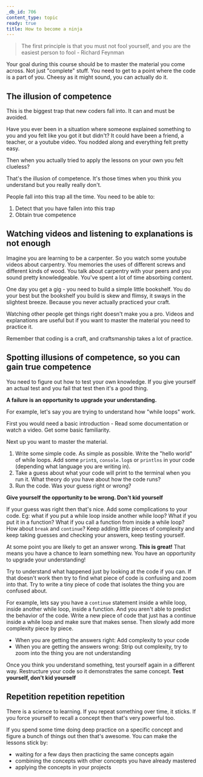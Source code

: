 ```yaml
---
_db_id: 706
content_type: topic
ready: true
title: How to become a ninja
---
```


> The first principle is that you must not fool yourself, and you are the easiest person to fool - Richard Feynman

Your goal during this course should be to master the material you come across. Not just "complete" stuff. You need to get to a point where the code is a part of you. Cheesy as it might sound, you can actually do it.

## The illusion of competence

This is the biggest trap that new coders fall into. It can and must be avoided.

Have you ever been in a situation where someone explained something to you and you felt like you got it but didn't? It could have been a friend, a teacher, or a youtube video.  You nodded along and everything felt pretty easy.

Then when you actually tried to apply the lessons on your own you felt clueless?

That's the illusion of competence. It's those times when you think you understand but you really really don't.

People fall into this trap all the time. You need to be able to:

1. Detect that you have fallen into this trap
2. Obtain true competence

## Watching videos and listening to explanations is not enough

Imagine you are learning to be a carpenter. So you watch some youtube videos about carpentry. You memories the uses of different screws and different kinds of wood. You talk about carpentry with your peers and you sound pretty knowledgeable. You've spent a lot of time absorbing content.

One day you get a gig - you need to build a simple little bookshelf. You do your best but the bookshelf you build is skew and flimsy, it sways in the slightest breeze. Because you never actually practiced your craft.

Watching other people get things right doesn't make you a pro. Videos and explanations are useful but if you want to master the material you need to practice it.

Remember that coding is a craft, and craftsmanship takes a lot of practice.

## Spotting illusions of competence, so you can gain true competence

You need to figure out how to test your own knowledge. If you give yourself an actual test and you fail that test then it's a good thing.

**A failure is an opportunity to upgrade your understanding.**

For example, let's say you are trying to understand how "while loops" work.

First you would need a basic introduction - Read some documentation or watch a video. Get some basic familiarity.

Next up you want to master the material.

1. Write some simple code. As simple as possible. Write the "hello world" of while loops. Add some `print`s, `console.log`s or `printlns` in your code (depending what language you are writing in).
2. Take a guess about what your code will print to the terminal when you run it. What theory do you have about how the code runs?
3. Run the code. Was your guess right or wrong?

**Give yourself the opportunity to be wrong. Don't kid yourself**

If your guess was right then that's nice. Add some complications to your code. Eg: what if you put a while loop inside another while loop? What if you put it in a function? What if you call a function from inside a while loop? How about `break` and `continue`? Keep adding little pieces of complexity and keep taking guesses and checking your answers, keep testing yourself.

At some point you are likely to get an answer wrong. **This is great!** That means you have a chance to learn something new. You have an opportunity to upgrade your understanding!

Try to understand what happened just by looking at the code if you can. If that doesn't work then try to find what piece of code is confusing and zoom into that. Try to write a tiny piece of code that isolates the thing you are confused about.

For example, lets say you have a `continue` statement inside a while loop, inside another while loop, inside a function. And you aren't able to predict the behavior of the code. Write a new piece of code that just has a continue inside a while loop and make sure that makes sense. Then slowly add more complexity piece by piece.

- When you are getting the answers right: Add complexity to your code
- When you are getting the answers wrong: Strip out complexity, try to zoom into the thing you are not understanding

Once you think you understand something, test yourself again in a different way. Restructure your code so it demonstrates the same concept. **Test yourself, don't kid yourself**

## Repetition repetition repetition

There is a science to learning. If you repeat something over time, it sticks. If you force yourself to recall a concept then that's very powerful too.

If you spend some time doing deep practice on a specific concept and figure a bunch of things out then that's awesome. You can make the lessons stick by:

- waiting for a few days then practicing the same concepts again
- combining the concepts with other concepts you have already mastered
- applying the concepts in your projects